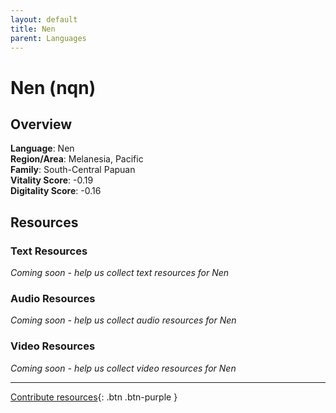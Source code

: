 ```yaml
---
layout: default
title: Nen
parent: Languages
---
```


# Nen (nqn)

## Overview

**Language**: Nen  
**Region/Area**: Melanesia, Pacific  
**Family**: South-Central Papuan  
**Vitality Score**: -0.19  
**Digitality Score**: -0.16  

## Resources

### Text Resources
*Coming soon - help us collect text resources for Nen*

### Audio Resources
*Coming soon - help us collect audio resources for Nen*

### Video Resources
*Coming soon - help us collect video resources for Nen*

---

[Contribute resources](https://fairtrain.github.io/){: .btn .btn-purple }
